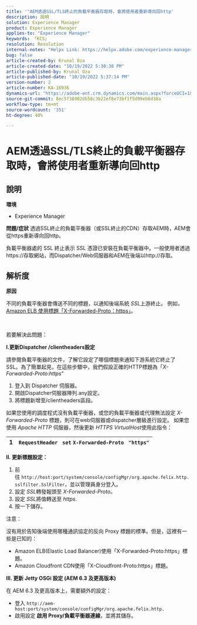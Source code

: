 ```yaml
---
title: '"AEM透過SSL/TLS終止的負載平衡器存取時，會將使用者重新導向回http'
description: 說明
solution: Experience Manager
product: Experience Manager
applies-to: "Experience Manager"
keywords: 「KCS」
resolution: Resolution
internal-notes: "Helpx Link: https://helpx.adobe.com/experience-manager/kb/AEM-redirecting-back-to-http-on-accessed-via-SSL-terminated-Load-Balancer.html"
bug: false
article-created-by: Krunal Oza
article-created-date: "10/19/2022 5:30:38 PM"
article-published-by: Krunal Oza
article-published-date: "10/19/2022 5:37:14 PM"
version-number: 2
article-number: KA-16936
dynamics-url: "https://adobe-ent.crm.dynamics.com/main.aspx?forceUCI=1&pagetype=entityrecord&etn=knowledgearticle&id=d23762bb-d34f-ed11-bba2-00224808679b"
source-git-commit: 8ec5f38902db58c3b22ef8e73bf1f5d99eb6d38a
workflow-type: tm+mt
source-wordcount: '351'
ht-degree: 40%

---
```


# AEM透過SSL/TLS終止的負載平衡器存取時，會將使用者重新導向回http

## 說明

<b>環境</b>
- Experience Manager



<b>問題/症狀</b>
透過SSL終止的負載平衡器（或SSL終止的CDN）存取AEM時，AEM會從https重新導向回http。

負載平衡器處的 SSL 終止表示 SSL 憑證已安裝在負載平衡器中。一般使用者透過https://存取網站，而Dispatcher/Web伺服器和AEM在後端以http://存取。




## 解析度


<b>原因</b>

不同的負載平衡器會傳送不同的標題，以通知後端系統 *SSL*&#x200B;上游終止。 例如，[ Amazon ELB 使用標題「X-Forwarded-Proto：https」](https://docs.aws.amazon.com/elasticloadbalancing/latest/classic/x-forwarded-headers.html#x-forwarded-proto)。

&#x200B;&#x200B;&#x200B;&#x200B;  &#x200B; &#x200B;  

若要解決此問題：

<b>I.更新Dispatcher /clientheaders設定</b>

請參閱負載平衡器的文件，了解它設定了哪個標題來通知下游系統它終止了 SSL。為了簡單起見，在這些步驟中，我們假設正確的HTTP標題為「*X-Forwarded-Proto:https*&quot;

1. 登入到 Dispatcher 伺服器。
2. 開啟Dispatcher伺服器陣列.any設定。
3. 將標題新增至/clientheaders區段。


如果您使用的調度程式沒有負載平衡器，或您的負載平衡器或代理無法設定 *X-Forwarded-Proto* 標題，則可在web伺服器或dispatcher層級進行設定。 如果您使用 *Apache HTTP* 伺服器，然後更新 *HTTPS VirtualHost*&#x200B;使用此指令：


| 1 | `RequestHeader ` `set` `X-Forwarded-Proto ` `"https"` |
| --- | --- |


<b>II. 更新標題設定：</b>

1. 前往 `http://host:port/system/console/configMgr/org.apache.felix.http.sslfilter.SslFilter`，並以管理員身分登入。
2. 設定 *SSL*&#x200B;轉發報頭至 *X-Forwarded-Proto。*
3. 設定 *SSL*&#x200B;將值轉送至 *https*.
4. 按一下儲存。


注意：

沒有用於告知後端使用哪種通訊協定的反向 Proxy 標題的標準。但是，這裡有一些是已知的：

- Amazon ELB(Elastic Load Balancer)使用「X-Forwarded-Proto:https」標題。
- Amazon Cloudfront CDN使用「X-Cloudfront-Proto:https」標題。


<b>III. 更新 Jetty OSGi 設定 (AEM 6.3 及更高版本)</b>

在 AEM 6.3 及更高版本上，需要額外的設定：

- 登入 `http://aem-host:port/system/console/configMgr/org.apache.felix.http.`
- 啟用設定 <b>啟用 Proxy/負載平衡器連線</b>，並將其儲存。


